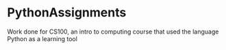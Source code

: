 # PythonAssignments
Work done for CS100, an intro to computing course that used the language Python as a learning tool
